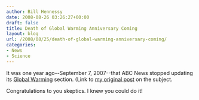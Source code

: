 ```yaml
---
author: Bill Hennessy
date: 2008-08-26 03:26:27+00:00
draft: false
title: Death of Global Warming Anniversary Coming
layout: blog
url: /2008/08/25/death-of-global-warming-anniversary-coming/
categories:
- News
- Science
---
```


It was one year ago--September 7, 2007--that ABC News stopped updating its [Global Warming](https://abcnews.go.com/Technology/GlobalWarming/) section. (Link to [my original post](https://hennessysview.com/2008/03/06/abcnews-gives-up-on-global-warming/) on the subject.

Congratulations to you skeptics.  I knew you could do it!
 
